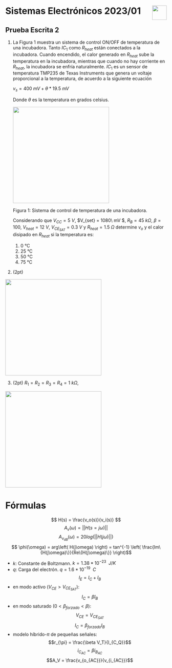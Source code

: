 # <img src="https://julianodb.github.io/SISTEMAS_ELECTRONICOS_PARA_INGENIERIA_BIOMEDICA/img/logo_fing.png?raw=true" align="right" height="45"> Sistemas Electrónicos 2023/01
## Prueba Escrita 2

1. La Figura 1 muestra un sistema de control ON/OFF de temperatura de una incubadora. Tanto $IC_1$ como $R_{heat}$ están conectados a la incubadora. Cuando encendido, el calor generado en $R_{heat}$ sube la temperatura en la incubadora, mientras que cuando no hay corriente en $R_{heat}$, la incubadora se enfría naturalmente. $IC_1$ es un sensor de temperatura TMP235 de Texas Instruments que genera un voltaje proporcional a la temperatura, de acuerdo a la siguiente ecuación 

    $v_s = 400\ mV + \theta*19.5\ mV$

    Donde $\theta$ es la temperatura en grados celsius.

    <img src="https://julianodb.github.io/electronic_circuits_diagrams/temperature_control_1.png" width="300">

    Figura 1: Sistema de control de temperatura de una incubadora.

    Considerando que $V_{CC} = 5\ V$, $V_{set} = 1080\ mV $, $R_B = 45\ k\Omega$, $\beta = 100$, $V_{heat} = 12\ V$, $V_{CE_{SAT}} = 0.3\ V$ y $R_{heat} = 1.5\ \Omega$ determine $v_o$ y el calor disipado en $R_{heat}$ si la temperatura es:
    1. 0 °C
    1. 25 °C
    1. 50 °C
    1. 75 °C


2. (2pt)

<img src="https://julianodb.github.io/electronic_circuits_diagrams/temperature_control_2.png" width="300"> 

3. (2pt)
 $R_1 = R_2 = R_3 = R_4 = 1\ k\Omega$,
<img src="https://julianodb.github.io/electronic_circuits_diagrams/temperature_control_3.png" width="300"> 

# Fórmulas
$$ H(s) = \frac{v_o(s)}{v_i(s)} $$
$$ A_v(\omega) = || H(s=j\omega) ||$$
$$ A_{v_{dB}}(\omega) = 20 log\left(|| H(j\omega) ||\right)$$
$$ \phi(\omega) = arg\left( H(j\omega) \right) = tan^{-1} \left( \frac{Im\{H(j\omega)\}}{Re\{H(j\omega)\}} \right)$$

- $k$: Constante de Boltzmann. $k=1.38 * 10^{-23}\enspace J/K$
- $q$: Carga del electrón. $q=1.6*10^{-19}\enspace C$
$$I_E = I_C + I_B$$
- en modo activo ($V_{CE} > V_{CE_{SAT}}$):
$$I_C = \beta I_B $$
- en modo saturado ($0 < \beta_{forzado} < \beta$):
$$V_{CE} = V_{CE_{SAT}}$$
$$I_C = \beta_{forzado} I_B $$
- modelo híbrido-$\pi$ de pequeñas señales:
$$r_{\pi} = \frac{\beta V_T}{I_{C_Q}}$$
$$i_{C_{AC}} = \beta i_{B_{AC}} $$
$$A_V = \frac{v_{o_{AC}}}{v_{i_{AC}}}$$
